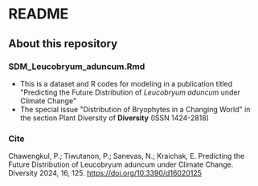 # README
## About this repository

### SDM_Leucobryum_aduncum.Rmd
- This is a dataset and R codes for modeling in a publication titled "Predicting the Future Distribution of _Leucobryum aduncum_ under Climate Change"
- The special issue "Distribution of Bryophytes in a Changing World" in the section Plant Diversity of **Diversity** (ISSN 1424-2818)

### Cite
Chawengkul, P.; Tiwutanon, P.; Sanevas, N.; Kraichak, E. Predicting the Future Distribution of Leucobryum aduncum under Climate Change. Diversity 2024, 16, 125. https://doi.org/10.3390/d16020125
